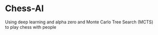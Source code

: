 # Chess-AI
Using deep learning and alpha zero and Monte Carlo Tree Search (MCTS) to play chess with people
